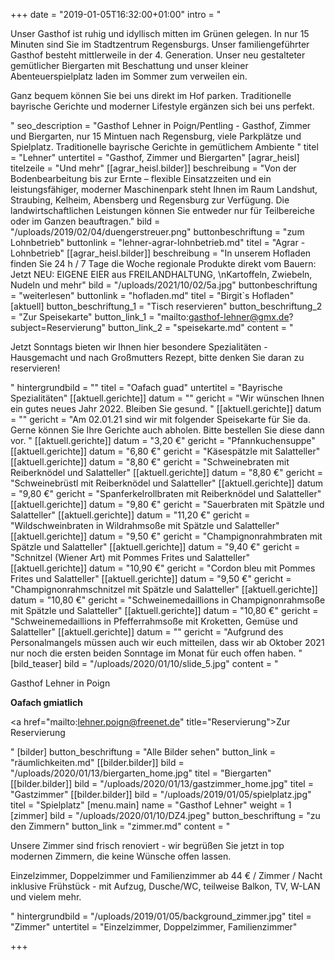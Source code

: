 +++
date = "2019-01-05T16:32:00+01:00"
intro = "<p>Unser Gasthof ist ruhig und idyllisch mitten im Grünen gelegen. In nur 15 Minuten sind Sie im Stadtzentrum Regensburgs. Unser familiengeführter Gasthof besteht mittlerweile in der 4. Generation. Unser neu gestalteter gemütlicher Biergarten mit Beschattung und unser kleiner Abenteuerspielplatz laden im Sommer zum verweilen ein.</p><p>Ganz bequem können Sie bei uns direkt im Hof parken. Traditionelle bayrische Gerichte und moderner Lifestyle ergänzen sich bei uns perfekt.</p>"
seo_description = "Gasthof Lehner in Poign/Pentling - Gasthof, Zimmer und Biergarten, nur 15 Mintuen nach Regensburg, viele Parkplätze und Spielplatz. Traditionelle bayrische Gerichte in gemütlichem Ambiente "
titel = "Lehner"
untertitel = "Gasthof, Zimmer und Biergarten"
[agrar_heisl]
titelzeile = "Und mehr"
[[agrar_heisl.bilder]]
beschreibung = "Von der Bodenbearbeitung bis zur Ernte – flexible Einsatzzeiten und ein leistungsfähiger, moderner Maschinenpark steht Ihnen im Raum Landshut, Straubing, Kelheim, Abensberg und Regensburg zur Verfügung. Die landwirtschaftlichen Leistungen können Sie entweder nur für Teilbereiche oder im Ganzen beauftragen."
bild = "/uploads/2019/02/04/duengerstreuer.png"
buttonbeschriftung = "zum Lohnbetrieb"
buttonlink = "lehner-agrar-lohnbetrieb.md"
titel = "Agrar - Lohnbetrieb"
[[agrar_heisl.bilder]]
beschreibung = "In unserem Hofladen finden Sie 24 h / 7 Tage die Woche regionale Produkte direkt vom Bauern: Jetzt NEU: EIGENE EIER aus FREILANDHALTUNG, \nKartoffeln, Zwiebeln, Nudeln und mehr"
bild = "/uploads/2021/10/02/5a.jpg"
buttonbeschriftung = "weiterlesen"
buttonlink = "hofladen.md"
titel = "Birgit`s Hofladen"
[aktuell]
button_beschriftung_1 = "Tisch reservieren"
button_beschriftung_2 = "Zur Speisekarte"
button_link_1 = "mailto:gasthof-lehner@gmx.de?subject=Reservierung"
button_link_2 = "speisekarte.md"
content = "<p>Jetzt Sonntags bieten wir Ihnen hier besondere Spezialitäten - Hausgemacht und nach Großmutters Rezept, bitte denken Sie daran zu reservieren!</p>"
hintergrundbild = ""
titel = "Oafach guad"
untertitel = "Bayrische Spezialitäten"
[[aktuell.gerichte]]
datum = ""
gericht = "Wir wünschen Ihnen ein gutes neues Jahr 2022. Bleiben Sie gesund. "
[[aktuell.gerichte]]
datum = ""
gericht = "Am 02.01.21 sind wir mit folgender Speisekarte für Sie da. Gerne können Sie Ihre Gerichte auch abholen. Bitte bestellen Sie diese dann vor. "
[[aktuell.gerichte]]
datum = "3,20 €"
gericht = "Pfannkuchensuppe"
[[aktuell.gerichte]]
datum = "6,80 €"
gericht = "Käsespätzle mit Salatteller"
[[aktuell.gerichte]]
datum = "8,80 €"
gericht = "Schweinebraten mit Reiberknödel und Salatteller"
[[aktuell.gerichte]]
datum = "8,80 €"
gericht = "Schweinebrüstl mit Reiberknödel und Salatteller"
[[aktuell.gerichte]]
datum = "9,80 €"
gericht = "Spanferkelrollbraten mit Reiberknödel und Salatteller"
[[aktuell.gerichte]]
datum = "9,80 €"
gericht = "Sauerbraten mit Spätzle und Salatteller"
[[aktuell.gerichte]]
datum = "11,20 €"
gericht = "Wildschweinbraten in Wildrahmsoße mit Spätzle und Salatteller"
[[aktuell.gerichte]]
datum = "9,50 €"
gericht = "Champignonrahmbraten mit Spätzle und Salatteller"
[[aktuell.gerichte]]
datum = "9,40 €"
gericht = "Schnitzel (Wiener Art) mit Pommes Frites und Salatteller"
[[aktuell.gerichte]]
datum = "10,90 €"
gericht = "Cordon bleu mit Pommes Frites und Salatteller"
[[aktuell.gerichte]]
datum = "9,50 €"
gericht = "Champignonrahmschnitzel mit Spätzle und Salatteller"
[[aktuell.gerichte]]
datum = "10,80 €"
gericht = "Schweinemedaillions in Champignonrahmsoße mit Spätzle und Salatteller"
[[aktuell.gerichte]]
datum = "10,80 €"
gericht = "Schweinemedaillions in Pfefferrahmsoße mit Kroketten, Gemüse und Salatteller"
[[aktuell.gerichte]]
datum = ""
gericht = "Aufgrund des Personalmangels müssen auch wir euch mitteilen, dass wir ab Oktober 2021 nur noch die ersten beiden Sonntage im Monat für euch offen haben. "
[bild_teaser]
bild = "/uploads/2020/01/10/slide_5.jpg"
content = "<p>Gasthof Lehner in Poign</p><p><strong>Oafach gmiatlich</strong></p><p><a href=\"mailto:lehner.poign@freenet.de\" title=\"Reservierung\">Zur Reservierung</a></p>"
[bilder]
button_beschriftung = "Alle Bilder sehen"
button_link = "räumlichkeiten.md"
[[bilder.bilder]]
bild = "/uploads/2020/01/13/biergarten_home.jpg"
titel = "Biergarten"
[[bilder.bilder]]
bild = "/uploads/2020/01/13/gastzimmer_home.jpg"
titel = "Gastzimmer"
[[bilder.bilder]]
bild = "/uploads/2019/01/05/spielplatz.jpg"
titel = "Spielplatz"
[menu.main]
name = "Gasthof Lehner"
weight = 1
[zimmer]
bild = "/uploads/2020/01/10/DZ4.jpeg"
button_beschriftung = "zu den Zimmern"
button_link = "zimmer.md"
content = "<p>Unsere Zimmer sind frisch renoviert - wir begrüßen Sie jetzt in top modernen Zimmern, die keine Wünsche offen lassen.</p><p>Einzelzimmer, Doppelzimmer und Familienzimmer ab 44 € / Zimmer / Nacht inklusive Frühstück - mit Aufzug, Dusche/WC, teilweise Balkon, TV, W-LAN und vielem mehr.</p>"
hintergrundbild = "/uploads/2019/01/05/background_zimmer.jpg"
titel = "Zimmer"
untertitel = "Einzelzimmer, Doppelzimmer, Familienzimmer"

+++
